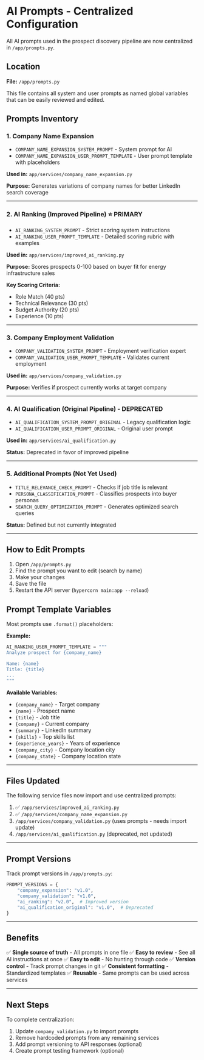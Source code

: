 # AI Prompts - Centralized Configuration

All AI prompts used in the prospect discovery pipeline are now centralized in `/app/prompts.py`.

## Location

**File:** `/app/prompts.py`

This file contains all system and user prompts as named global variables that can be easily reviewed and edited.

## Prompts Inventory

### 1. Company Name Expansion
- `COMPANY_NAME_EXPANSION_SYSTEM_PROMPT` - System prompt for AI
- `COMPANY_NAME_EXPANSION_USER_PROMPT_TEMPLATE` - User prompt template with placeholders

**Used in:** `app/services/company_name_expansion.py`

**Purpose:** Generates variations of company names for better LinkedIn search coverage

---

### 2. AI Ranking (Improved Pipeline) ⭐ PRIMARY
- `AI_RANKING_SYSTEM_PROMPT` - Strict scoring system instructions
- `AI_RANKING_USER_PROMPT_TEMPLATE` - Detailed scoring rubric with examples

**Used in:** `app/services/improved_ai_ranking.py`

**Purpose:** Scores prospects 0-100 based on buyer fit for energy infrastructure sales

**Key Scoring Criteria:**
- Role Match (40 pts)
- Technical Relevance (30 pts)
- Budget Authority (20 pts)
- Experience (10 pts)

---

### 3. Company Employment Validation
- `COMPANY_VALIDATION_SYSTEM_PROMPT` - Employment verification expert
- `COMPANY_VALIDATION_USER_PROMPT_TEMPLATE` - Validates current employment

**Used in:** `app/services/company_validation.py`

**Purpose:** Verifies if prospect currently works at target company

---

### 4. AI Qualification (Original Pipeline) - DEPRECATED
- `AI_QUALIFICATION_SYSTEM_PROMPT_ORIGINAL` - Legacy qualification logic
- `AI_QUALIFICATION_USER_PROMPT_ORIGINAL` - Original user prompt

**Used in:** `app/services/ai_qualification.py`

**Status:** Deprecated in favor of improved pipeline

---

### 5. Additional Prompts (Not Yet Used)
- `TITLE_RELEVANCE_CHECK_PROMPT` - Checks if job title is relevant
- `PERSONA_CLASSIFICATION_PROMPT` - Classifies prospects into buyer personas
- `SEARCH_QUERY_OPTIMIZATION_PROMPT` - Generates optimized search queries

**Status:** Defined but not currently integrated

---

## How to Edit Prompts

1. Open `/app/prompts.py`
2. Find the prompt you want to edit (search by name)
3. Make your changes
4. Save the file
5. Restart the API server (`hypercorn main:app --reload`)

## Prompt Template Variables

Most prompts use `.format()` placeholders:

**Example:**
```python
AI_RANKING_USER_PROMPT_TEMPLATE = """
Analyze prospect for {company_name}

Name: {name}
Title: {title}
...
"""
```

**Available Variables:**
- `{company_name}` - Target company
- `{name}` - Prospect name
- `{title}` - Job title
- `{company}` - Current company
- `{summary}` - LinkedIn summary
- `{skills}` - Top skills list
- `{experience_years}` - Years of experience
- `{company_city}` - Company location city
- `{company_state}` - Company location state

---

## Files Updated

The following service files now import and use centralized prompts:

1. ✅ `/app/services/improved_ai_ranking.py`
2. ✅ `/app/services/company_name_expansion.py`
3. `/app/services/company_validation.py` (uses prompts - needs import update)
4. `/app/services/ai_qualification.py` (deprecated, not updated)

---

## Prompt Versions

Track prompt versions in `/app/prompts.py`:

```python
PROMPT_VERSIONS = {
    "company_expansion": "v1.0",
    "company_validation": "v1.0",
    "ai_ranking": "v2.0",  # Improved version
    "ai_qualification_original": "v1.0",  # Deprecated
}
```

---

## Benefits

✅ **Single source of truth** - All prompts in one file
✅ **Easy to review** - See all AI instructions at once
✅ **Easy to edit** - No hunting through code
✅ **Version control** - Track prompt changes in git
✅ **Consistent formatting** - Standardized templates
✅ **Reusable** - Same prompts can be used across services

---

## Next Steps

To complete centralization:

1. Update `company_validation.py` to import prompts
2. Remove hardcoded prompts from any remaining services
3. Add prompt versioning to API responses (optional)
4. Create prompt testing framework (optional)
